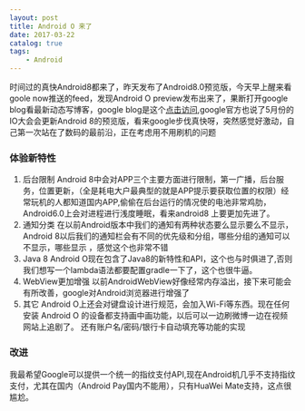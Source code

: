 ```yaml
---
layout: post
title: Android O 来了
date: 2017-03-22
catalog: true
tags:
    - Android
---
```

时间过的真快Android8都来了，昨天发布了Android8.0预览版，今天早上醒来看goole now推送的feed，发现Android O preview发布出来了，果断打开google blog看最新动态写博客，google blog是这个[点击访问](https://android-developers.googleblog.com/2017/03/first-preview-of-android-o.html),google官方也说了5月份的IO大会会更新Android 8的预览版，看来google步伐真快呀，突然感觉好激动，自己第一次站在了数码的最前沿，正在考虑用不用刷机的问题<!-- more -->
### 体验新特性
1. 后台限制
Android 8中会对APP三个主要方面进行限制，第一广播，后台服务，位置更新，（全是耗电大户最典型的就是APP提示要获取位置的权限）经常玩机的人都知道国内APP,偷偷在后台运行的情况使的电池非常鸡肋，Android6.0上会对进程进行浅度睡眠，看来android8 上要更加先进了。
2. 通知分类
在以前Android版本中我们的通知有两种状态要么显示要么不显示，Android 8以后我们的通知栏会有不同的优先级和分组，哪些分组的通知可以不显示，哪些显示 ，感觉这个也非常不错
3. Java 8
Android O现在包含了Java8的新特性和API，这个也与时俱进了,否则我们想写一个lambda语法都要配置gradle一下了，这个也很牛逼。
4. WebView更加增强
以前AndroidWebView好像经常内存溢出，接下来可能会有所改善，google对Android浏览器进行增强了
5. 其它
Android O上还会对键盘设计进行规范，会加入Wi-Fi等东西。现在任何安装 Android O 的设备都支持画中画功能，以后可以一边刷微博一边在视频网站上追剧了。 还有账户名/密码/银行卡自动填充等功能的实现
### 改进
我最希望Google可以提供一个统一的指纹支付API,现在Android机几乎不支持指纹支付，尤其在国内（Android Pay国内不能用），只有HuaWei Mate支持，这点很尴尬。
